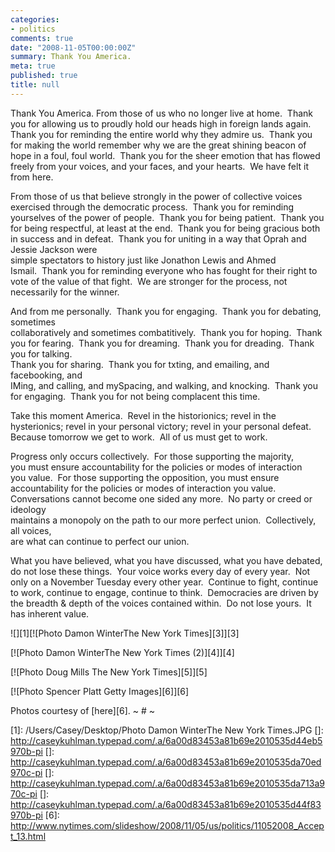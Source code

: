 ```yaml
---
categories:
- politics
comments: true
date: "2008-11-05T00:00:00Z"
summary: Thank You America.
meta: true
published: true
title: null
---
```


Thank You America. 
From those of us who no longer live at home.  Thank you for allowing us to proudly hold our heads high in foreign lands again.  Thank you for reminding the entire world why they admire us.  Thank you for making the world remember why we are the great shining beacon of hope in a foul, foul world.  Thank you for the sheer emotion that has flowed freely from your voices, and your faces, and your hearts.  We have felt it from here.

From those of us that believe strongly in the power of collective voices exercised through the democratic process.  Thank you for reminding yourselves of the power of people.  Thank you for being patient.  Thank you for being respectful, at least at the end.  Thank you for being gracious both in success and in defeat.  Thank you for uniting in a way that Oprah and Jessie Jackson were  
simple spectators to history just like Jonathon Lewis and Ahmed  
Ismail.  Thank you for reminding everyone who has fought for their right to vote of the value of that fight.  We are stronger for the process, not necessarily for the winner.

And from me personally.  Thank you for engaging.  Thank you for debating, sometimes  
collaboratively and sometimes combatitively.  Thank you for hoping.  Thank you for fearing.  Thank you for dreaming.  Thank you for dreading.  Thank you for talking.   
Thank you for sharing.  Thank you for txting, and emailing, and facebooking, and  
IMing, and calling, and mySpacing, and walking, and knocking.  Thank you  
for engaging.  Thank you for not being complacent this time.  

Take this moment America.  
Revel in the historionics; revel in the hysterionics; revel in your personal victory; revel in your personal defeat.  Because tomorrow we get to work.  All of us must get to work.  

Progress only occurs collectively.  For those supporting the majority,  
you must ensure accountability for the policies or modes of interaction  
you value.  For those supporting the opposition, you must ensure  
accountability for the policies or modes of interaction you value.   
Conversations cannot become one sided any more.  No party or creed or ideology  
maintains a monopoly on the path to our more perfect union.  Collectively, all voices,  
are what can continue to perfect our union. 

What you have believed, what you have discussed, what you have debated, do not lose these things.  Your voice works every day of every year.  Not only on a November Tuesday every other year.  Continue to fight, continue to work, continue to engage, continue to think.  Democracies are driven by the breadth & depth of the voices contained within.  Do not lose yours.  It has inherent value.

![][1][![Photo Damon WinterThe New York Times][3]][3]

[![Photo Damon WinterThe New York Times (2)][4]][4]

[![Photo Doug Mills The New York Times][5]][5]

[![Photo Spencer Platt Getty Images][6]][6]

Photos courtesy of [here][6]. 
~ # ~

 [1]: /Users/Casey/Desktop/Photo Damon WinterThe New York Times.JPG
 []: http://caseykuhlman.typepad.com/.a/6a00d83453a81b69e2010535d44eb5970b-pi
 []: http://caseykuhlman.typepad.com/.a/6a00d83453a81b69e2010535da70ed970c-pi
 []: http://caseykuhlman.typepad.com/.a/6a00d83453a81b69e2010535da713a970c-pi
 []: http://caseykuhlman.typepad.com/.a/6a00d83453a81b69e2010535d44f83970b-pi
 [6]: http://www.nytimes.com/slideshow/2008/11/05/us/politics/11052008_Accept_13.html